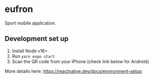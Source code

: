 # eufron

Sport mobile application.

## Development set up

1. Install Node v16+.
2. Run `yarn expo start`
3. Scan the QR code from your iPhone (check link below for Androïd)

More details here: https://reactnative.dev/docs/environment-setup
